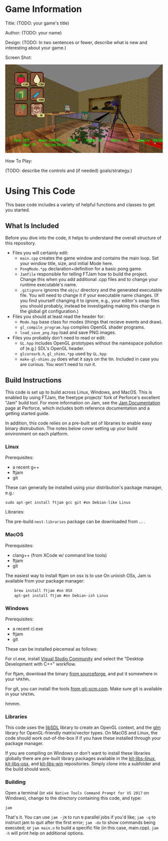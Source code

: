 # Game Information

Title: (TODO: your game's title)

Author: (TODO: your name)

Design: (TODO: In two sentences or fewer, describe what is new and interesting about your game.)

Screen Shot:

![Screen Shot](screenshot.png)

How To Play:

(TODO: describe the controls and (if needed) goals/strategy.)

# Using This Code

This base code includes a variety of helpful functions and classes to get you started.

## What Is Included

Before you dive into the code, it helps to understand the overall structure of this repository.
- Files you will certainly edit:
    - ```main.cpp``` creates the game window and contains the main loop. Set your window title, size, and initial Mode here.
    - ```PongMode.*pp``` declaration+definition for a basic pong game.
    - ```Jamfile``` responsible for telling FTJam how to build the project. Change this when you add additional .cpp files and to change your runtime executable's name.
    - ```.gitignore``` ignores the ```objs/``` directory and the generated executable file. You will need to change it if your executable name changes. (If you find yourself changing it to ignore, e.g., your editor's swap files you should probably, instead be investigating making this change in the global git configuration.)
- Files you should at least read the header for:
    - ```Mode.hpp``` base class for modes (things that recieve events and draw).
    - ```gl_compile_program.hpp``` compiles OpenGL shader programs.
    - ```load_save_png.hpp``` load and save PNG images.
- Files you probably don't need to read or edit:
    - ```GL.hpp``` includes OpenGL prototypes without the namespace pollution of (e.g.) SDL's OpenGL header.
	- ```glcorearb.h```, ```gl_shims.*pp``` used by ```GL.hpp```
    - ```make-gl-shims.py``` does what it says on the tin. Included in case you are curious. You won't need to run it.

## Build Instructions

This code is set up to build across Linux, Windows, and MacOS.
This is enabled by using FTJam, the freetype projects' fork of Perforce's excellent "Jam" build tool.
For more information on Jam, see the [Jam Documentation](https://www.perforce.com/documentation/jam-documentation) page at Perforce, which includes both reference documentation and a getting started guide.

In addition, this code relies on a pre-built set of libraries to enable easy binary distrubution.
The notes below cover setting up your build environment on each platform.

### Linux

Prerequisites:
 - a recent g++
 - ftjam
 - git

These can generally be installed using your distribution's package manager, e.g.:
```
sudo apt-get install ftjam gcc git #on Debian-like Linux
```

Libraries:

The pre-build `nest-libraries` package can be downloaded from ... .


### MacOS

Prerequisites:
 - clang++ (from XCode w/ command line tools)
 - ftjam
 - git

The easiest way to install ftjam on osx is to use 
On unixish OSs, Jam is available from your package manager:
```
	brew install ftjam #on OSX
	apt-get install ftjam #on Debian-ish Linux
```



### Windows

Prerequisites:
 - a recent cl.exe
 - ftjam
 - git

These can be installed piecemeal as follows:

For cl.exe, install <a href="https://visualstudio.microsoft.com/vs/community/">Visual Studio Community</a> and select the "Desktop Development with C++" workflow.

For ftjam, download the binary [from sourceforge](https://sourceforge.net/projects/freetype/files/ftjam/2.5.2/ftjam-2.5.2-win32.zip/download),
and put it somewhere in your `%PATH%`.

For git, you can install the tools [from git-scm.com](https://git-scm.com/download/win). Make sure git is available in your `%PATH%`.

hmmm.


### Libraries

This code uses the [libSDL](https://www.libsdl.org/) library to create an OpenGL context, and the [glm](https://glm.g-truc.net) library for OpenGL-friendly matrix/vector types.
On MacOS and Linux, the code should work out-of-the-box if if you have these installed through your package manager.

If you are compiling on Windows or don't want to install these libraries globally there are pre-built library packages available in the
[kit-libs-linux](https://github.com/ixchow/kit-libs-linux),
[kit-libs-osx](https://github.com/ixchow/kit-libs-osx),
and [kit-libs-win](https://github.com/ixchow/kit-libs-win) repositories.
Simply clone into a subfolder and the build should work.

### Building

Open a terminal (or ```x64 Native Tools Command Prompt for VS 2017``` on Windows), change to the directory containing this code, and type:

```
jam
```

That's it. You can use ```jam -jN``` to run ```N``` parallel jobs if you'd like; ```jam -q``` to instruct jam to quit after the first error; ```jam -dx``` to show commands being executed; or ```jam main.o``` to build a specific file (in this case, main.cpp).  ```jam -h``` will print help on additional options.
